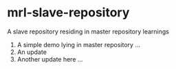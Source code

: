 # mrl-slave-repository
A slave repository residing in master repository learnings 

1. A simple demo lying in master repository ... 
2. An update
3. Another update here ... 
